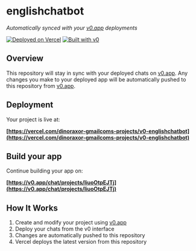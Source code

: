 # englishchatbot

*Automatically synced with your [v0.app](https://v0.app) deployments*

[![Deployed on Vercel](https://img.shields.io/badge/Deployed%20on-Vercel-black?style=for-the-badge&logo=vercel)](https://vercel.com/dinoraxor-gmailcoms-projects/v0-englishchatbot)
[![Built with v0](https://img.shields.io/badge/Built%20with-v0.app-black?style=for-the-badge)](https://v0.app/chat/projects/liuoOtpEJTj)

## Overview

This repository will stay in sync with your deployed chats on [v0.app](https://v0.app).
Any changes you make to your deployed app will be automatically pushed to this repository from [v0.app](https://v0.app).

## Deployment

Your project is live at:

**[https://vercel.com/dinoraxor-gmailcoms-projects/v0-englishchatbot](https://vercel.com/dinoraxor-gmailcoms-projects/v0-englishchatbot)**

## Build your app

Continue building your app on:

**[https://v0.app/chat/projects/liuoOtpEJTj](https://v0.app/chat/projects/liuoOtpEJTj)**

## How It Works

1. Create and modify your project using [v0.app](https://v0.app)
2. Deploy your chats from the v0 interface
3. Changes are automatically pushed to this repository
4. Vercel deploys the latest version from this repository